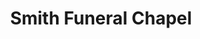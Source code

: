 ---
title: "Smith Funeral Chapel"
url: /eau-claire/smith-funeral-chapel/
shop: funeral directors
---
